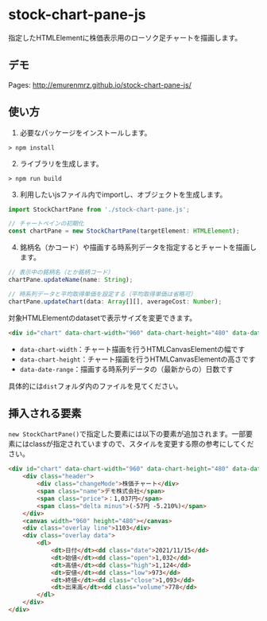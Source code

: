 # stock-chart-pane-js

指定したHTMLElementに株価表示用のローソク足チャートを描画します。

## デモ

Pages: http://emurenmrz.github.io/stock-chart-pane-js/

## 使い方

1. 必要なパッケージをインストールします。

```commandline
> npm install
```

2. ライブラリを生成します。

```commandline
> npm run build
```

3. 利用したいjsファイル内でimportし、オブジェクトを生成します。

```javascript
import StockChartPane from './stock-chart-pane.js';

// チャートペインの初期化
const chartPane = new StockChartPane(targetElement: HTMLElement);
```

4. 銘柄名（かコード）や描画する時系列データを指定するとチャートを描画します。

```javascript
// 表示中の銘柄名（とか銘柄コード）
chartPane.updateName(name: String);

// 時系列データと平均取得単価を設定する（平均取得単価は省略可）
chartPane.updateChart(data: Array[][], averageCost: Number);
```

対象HTMLElementのdatasetで表示サイズを変更できます。

```html
<div id="chart" data-chart-width="960" data-chart-height="480" data-date-range="192"></div>
```

 - `data-chart-width`：チャート描画を行うHTMLCanvasElementの幅です
 - `data-chart-height`：チャート描画を行うHTMLCanvasElementの高さです
 - `data-date-range`：描画する時系列データの（最新からの）日数です

具体的には`dist`フォルダ内のファイルを見てください。

## 挿入される要素

`new StockChartPane()`で指定した要素には以下の要素が追加されます。一部要素にはclassが指定されていますので、スタイルを変更する際の参考にしてください。

```html
<div id="chart" data-chart-width="960" data-chart-height="480" data-date-range="192">
	<div class="header">
		<div class="changeMode">株価チャート</div>
		<span class="name">デモ株式会社</span>
		<span class="price">：1,037円</span>
		<span class="delta minus">(-57円 -5.210%)</span>
	</div>
	<canvas width="960" height="480"></canvas>
	<div class="overlay line">1103</div>
	<div class="overlay data">
		<dl>
			<dt>日付</dt><dd class="date">2021/11/15</dd>
			<dt>始値</dt><dd class="open">1,032</dd>
			<dt>高値</dt><dd class="high">1,124</dd>
			<dt>安値</dt><dd class="low">973</dd>
			<dt>終値</dt><dd class="close">1,093</dd>
			<dt>出来高</dt><dd class="volume">778</dd>
		</dl>
	</div>
</div>
```